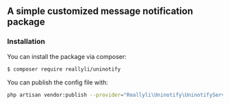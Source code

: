 ## A simple customized message notification package

### Installation
You can install the package via composer:
``` bash
$ composer require reallyli/uninotify
```

You can publish the config file with:
```bash
php artisan vendor:publish --provider="Reallyli\Uninotify\UninotifyServiceProvider"
```

